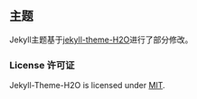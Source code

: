 ## 主题

Jekyll主题基于[jekyll-theme-H2O](https://github.com/kaeyleo/jekyll-theme-H2O)进行了部分修改。

### License 许可证

Jekyll-Theme-H2O is licensed under [MIT](https://github.com/kaeyleo/jekyll-theme-H2O/blob/master/LICENSE).

